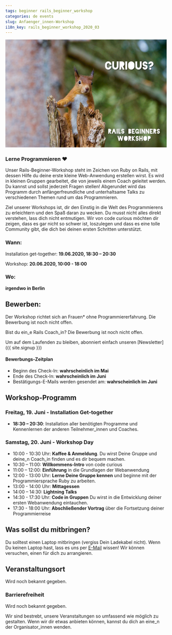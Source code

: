 ```yaml
---
tags: beginner rails_beginner_workshop
categories: de events
slug: Anfaenger_innen-Workshop
i18n_key: rails_beginner_workshop_2020_03
---
```


![Foto von einem sehr süßen roten Eichhörnchen, das frech aus einem Baumstumpf herausguckt.](/assets/images/squirrel-curious.jpg)

### Lerne Programmieren ♥️
Unser Rails-Beginner-Workshop steht im Zeichen von Ruby on Rails, mit dessen Hilfe du deine erste kleine Web-Anwendung erstellen wirst. Es wird in kleinen Gruppen gearbeitet, die von jeweils einem Coach geleitet werden. Du kannst und sollst jederzeit Fragen stellen! Abgerundet wird das Programm durch anfängerfreundliche und unterhaltsame Talks zu verschiedenen Themen rund um das Programmieren.

Ziel unserer Workshops ist, dir den Einstig in die Welt des Programmierens zu erleichtern und den Spaß daran zu wecken. Du musst nicht alles direkt verstehen, lass dich nicht entmutigen. Wir von code curious möchten dir zeigen, dass es gar nicht so schwer ist, loszulegen und dass es eine tolle Community gibt, die dich bei deinen ersten Schritten unterstützt.

### Wann:
Installation get-together: **19.06.2020, 18:30 – 20:30**

Workshop: **20.06.2020, 10:00 - 18:00**
### Wo:
**irgendwo in Berlin**

## Bewerben:
Der Workshop richtet sich an Frauen* ohne Programmiererfahrung. Die Bewerbung ist noch nicht offen.

Bist du ein_e Rails Coach_in? Die Bewerbung ist noch nicht offen.

Um auf dem Laufenden zu bleiben, abonniert einfach unseren [Newsletter]({{ site.signup }})

#### Bewerbungs-Zeitplan
- Beginn des Check-In: **wahrscheinlich im Mai**
- Ende des Check-In: **wahrscheinlich im Juni**
- Bestätigungs-E-Mails werden gesendet am: **wahrscheinlich im Juni**

## Workshop-Programm

### Freitag, 19. Juni - Installation Get-together
- **18:30 – 20:30**: Installation aller benötigten Programme und Kennenlernen der anderen Teilnehmer_innen und Coaches.

### Samstag, 20. Juni - Workshop Day
- 10:00 - 10:30 Uhr: **Kaffee & Anmeldung**. Du wirst Deine Gruppe und deine_n Coach_in finden und es dir bequem machen.
- 10:30 – 11:00: **Willkommens-Intro** von code curious
- 11:00 – 12:00: **Einführung** in die Grundlagen der Webanwendung
- 12:00 - 13:00 Uhr: **Lerne Deine Gruppe kennen** und beginne mit der Programmiersprache Ruby zu arbeiten.
- 13:00 - 14:00 Uhr: **Mittagessen**
- 14:00 – 14:30: **Lightning Talks**
- 14:30 - 17:30 Uhr: **Code in Gruppen** Du wirst in die Entwicklung deiner ersten Webanwendung eintauchen.
- 17:30 - 18:00 Uhr: **Abschließender Vortrag** über die Fortsetzung deiner Programmierreise


## Was sollst du mitbringen?
Du solltest einen Laptop mitbringen (vergiss Dein Ladekabel nicht). Wenn Du keinen Laptop hast, lass es uns per [E-Mail](mailto:contact@codecurious.org) wissen! Wir können versuchen, einen für dich zu arrangieren.


## Veranstaltungsort

Wird noch bekannt gegeben.

### Barrierefreiheit

Wird noch bekannt gegeben.

Wir sind bestrebt, unsere Veranstaltungen so umfassend wie möglich zu gestalten. Wenn wir dir etwas anbieten können, kannst du dich an eine_n der Organisator_innen wenden.

